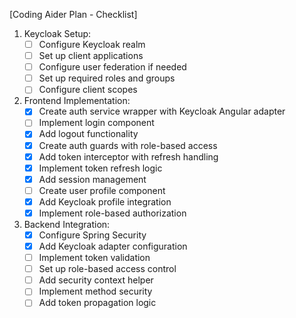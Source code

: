 [Coding Aider Plan - Checklist]

1. Keycloak Setup:
    - [ ] Configure Keycloak realm
    - [ ] Set up client applications
    - [ ] Configure user federation if needed
    - [ ] Set up required roles and groups
    - [ ] Configure client scopes

2. Frontend Implementation:
    - [x] Create auth service wrapper with Keycloak Angular adapter
    - [ ] Implement login component
    - [x] Add logout functionality
    - [x] Create auth guards with role-based access
    - [x] Add token interceptor with refresh handling
    - [x] Implement token refresh logic
    - [x] Add session management
    - [ ] Create user profile component
    - [x] Add Keycloak profile integration
    - [x] Implement role-based authorization

3. Backend Integration:
    - [x] Configure Spring Security
    - [x] Add Keycloak adapter configuration
    - [ ] Implement token validation
    - [ ] Set up role-based access control
    - [ ] Add security context helper
    - [ ] Implement method security
    - [ ] Add token propagation logic
